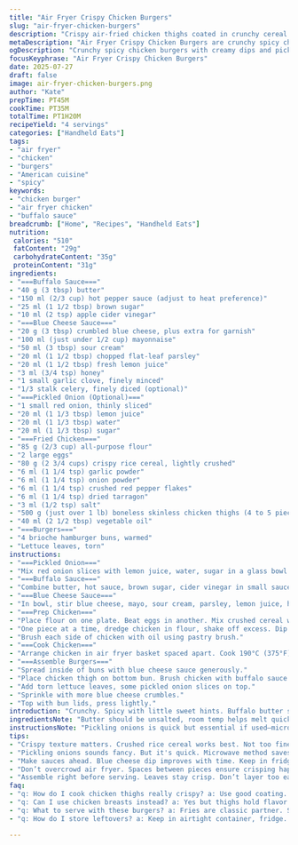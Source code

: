 ```yaml
---
title: "Air Fryer Crispy Chicken Burgers"
slug: "air-fryer-chicken-burgers"
description: "Crispy air-fried chicken thighs coated in crunchy cereal and spices. Two sauces—Buffalo butter reduced with brown sugar and cider vinegar, and a chunky blue cheese dip with mayo, sour cream, herbs, garlic, lemon, honey, and optional celery. Optional quick-pickled red onions. Brioche buns toasted, layered with lettuce, spicy-sauced chicken, pickled onions, and blue cheese crumble. Balanced heat, tang, crunch. Slightly smoky, herbaceous, spicy, creamy contrast. Ready in around 1 hour 15 minutes for four servings."
metaDescription: "Air Fryer Crispy Chicken Burgers are crunchy spicy chicken thighs on brioche with bold sauces. Perfect for a comforting meal."
ogDescription: "Crunchy spicy chicken burgers with creamy dips and pickled onions. A fun twist on classic recipes. Perfect for air frying lovers."
focusKeyphrase: "Air Fryer Crispy Chicken Burgers"
date: 2025-07-27
draft: false
image: air-fryer-chicken-burgers.png
author: "Kate"
prepTime: PT45M
cookTime: PT35M
totalTime: PT1H20M
recipeYield: "4 servings"
categories: ["Handheld Eats"]
tags:
- "air fryer"
- "chicken"
- "burgers"
- "American cuisine"
- "spicy"
keywords:
- "chicken burger"
- "air fryer chicken"
- "buffalo sauce"
breadcrumb: ["Home", "Recipes", "Handheld Eats"]
nutrition: 
 calories: "510"
 fatContent: "29g"
 carbohydrateContent: "35g"
 proteinContent: "31g"
ingredients:
- "===Buffalo Sauce==="
- "40 g (3 tbsp) butter"
- "150 ml (2/3 cup) hot pepper sauce (adjust to heat preference)"
- "25 ml (1 1/2 tbsp) brown sugar"
- "10 ml (2 tsp) apple cider vinegar"
- "===Blue Cheese Sauce==="
- "20 g (3 tbsp) crumbled blue cheese, plus extra for garnish"
- "100 ml (just under 1/2 cup) mayonnaise"
- "50 ml (3 tbsp) sour cream"
- "20 ml (1 1/2 tbsp) chopped flat-leaf parsley"
- "20 ml (1 1/2 tbsp) fresh lemon juice"
- "3 ml (3/4 tsp) honey"
- "1 small garlic clove, finely minced"
- "1/3 stalk celery, finely diced (optional)"
- "===Pickled Onion (Optional)==="
- "1 small red onion, thinly sliced"
- "20 ml (1 1/3 tbsp) lemon juice"
- "20 ml (1 1/3 tbsp) water"
- "20 ml (1 1/3 tbsp) sugar"
- "===Fried Chicken==="
- "85 g (2/3 cup) all-purpose flour"
- "2 large eggs"
- "80 g (2 3/4 cups) crispy rice cereal, lightly crushed"
- "6 ml (1 1/4 tsp) garlic powder"
- "6 ml (1 1/4 tsp) onion powder"
- "6 ml (1 1/4 tsp) crushed red pepper flakes"
- "6 ml (1 1/4 tsp) dried tarragon"
- "3 ml (1/2 tsp) salt"
- "500 g (just over 1 lb) boneless skinless chicken thighs (4 to 5 pieces)"
- "40 ml (2 1/2 tbsp) vegetable oil"
- "===Burgers==="
- "4 brioche hamburger buns, warmed"
- "Lettuce leaves, torn"
instructions:
- "===Pickled Onion==="
- "Mix red onion slices with lemon juice, water, sugar in a glass bowl. Cover with cling film. Microwave 1 min. Let sit at room temp while working on other prep."
- "===Buffalo Sauce==="
- "Combine butter, hot sauce, brown sugar, cider vinegar in small saucepan. Bring to boil, simmer until reduced by about half, around 6 mins. Take off heat, set aside."
- "===Blue Cheese Sauce==="
- "In bowl, stir blue cheese, mayo, sour cream, parsley, lemon juice, honey, garlic, celery if using. Season with salt and pepper. Refrigerate. Keeps 3 days sealed."
- "===Prep Chicken==="
- "Place flour on one plate. Beat eggs in another. Mix crushed cereal with garlic powder, onion powder, red pepper flakes, tarragon, salt on a third plate."
- "One piece at a time, dredge chicken in flour, shake off excess. Dip in eggs lightly. Press into cereal mixture firmly. Set coated pieces on plate."
- "Brush each side of chicken with oil using pastry brush."
- "===Cook Chicken==="
- "Arrange chicken in air fryer basket spaced apart. Cook 190°C (375°F) for 17 minutes. Flip chicken, cook further 12 minutes, till golden and done inside."
- "===Assemble Burgers==="
- "Spread inside of buns with blue cheese sauce generously."
- "Place chicken thigh on bottom bun. Brush chicken with buffalo sauce."
- "Add torn lettuce leaves, some pickled onion slices on top."
- "Sprinkle with more blue cheese crumbles."
- "Top with bun lids, press lightly."
introduction: "Crunchy. Spicy with little sweet hints. Buffalo butter sauce thicker, darker, more smoky from reduction. Blue cheese dip chunky, acidic, creamy with hiding celery crunch if you want. Pickled onion gives acid pop and slight bite, cuts richness. Chicken thighs, meatier, juicier than breasts. Cereal coating different than crumbs; local rice cereal crush adds crunch, texture. Air fryer does magic — crispy golden crust with less fat. Brioche buns soft, pillowy, toasted. Layers of flavor and texture. Gets messy fast, so napkins at the ready. Good if you want to mix it up from standard fried chicken recipes. Air fryer timing adjusted upwards by a few minutes for crispier texture."
ingredientsNote: "Butter should be unsalted, room temp helps melt quickly in sauce. Hot sauce varies; if you don't have classic buffalo sauce, use a spicy cayenne or a mix of hot sauces to taste. Brown sugar balances acidity but reduce if too sweet for you. Cheese can be stronger or milder—crumbled stilton or gorgonzola variant works. Celery optional, adds fresh crunch but can omit if disliked. Rice cereal toasted and crushed, not powdered; gives irregular texture unlike breadcrumbs which are uniform. Chicken thighs have more fat and flavor than breasts but substitute if needed. Oil brushed on helps crisp and gives glossy finish without deep frying. Brioche buns warm in oven or toaster to keep soft interior and slight crust outside. Lettuce optional but adds green fresh layer. Use fresh parsley for sauce; dried okay but flavor less pronounced."
instructionsNote: "Pickling onions is quick but essential if used—microwave speeds up but you can let it soak longer at room temp. Buffalo sauce simmer and reduce until noticeably thicker, tastes richer. Mix seasonings well with crushed cereal for even flavor coating. Oil brush keeps crust crisp but avoid over-oiling, just a thin layer. Air fryer basket should be spaced; overcrowding steams, not crisps. Turning chicken halfway ensures even color and cooking. Bake times vary by air fryer model, monitor and adjust if browning too fast or slow. Assemble burgers just before eating to prevent soggy buns. Blue cheese sauce can be made ahead, flavors meld better if chilled. Pickled onions give brightness but too much and overpower. Serve with fries or salad. Clean basket promptly after to avoid residue buildup. Chicken internal temperature target 74°C (165°F)."
tips:
- "Crispy texture matters. Crushed rice cereal works best. Not too fine, not too big. Aim for irregular shapes. Good coverage on chicken helps. Oil brushed on gives shine and texture. Don’t overdo it, a thin layer is just right."
- "Pickling onions sounds fancy. But it's quick. Microwave method saves time. Let soak at room temp if not in a rush. Balances richness in burgers. Red onions are crisp, zesty. Ideal for those who want some bite."
- "Make sauces ahead. Blue cheese dip improves with time. Keep in fridge for richer taste. Buffalo sauce simmers to reduce. This thickens it, richer flavor develops. Brush after cooking for best results. Great contrast to chicken."
- "Don’t overcrowd air fryer. Spaces between pieces ensure crisping happens. Steam ruins the crunch. Keep an eye on temperature. Flip halfway for even cooking. Adjust time as needed for doneness. Internal temp should hit 74°C."
- "Assemble right before serving. Leaves stay crisp. Don’t layer too early or buns get soggy. Stack on sauce, then chicken. Finish with extra blue cheese crumbles for visual appeal. This ensures presentation and flavor balance."
faq:
- "q: How do I cook chicken thighs really crispy? a: Use good coating. Press cereal into meat firmly. Thin oil layer on. Air fry on high temp. Flip halfway for best results. Monitor closely for browning."
- "q: Can I use chicken breasts instead? a: Yes but thighs hold flavor better. Breasts are drier often. Adjust cooking time too. Thinner meat cooks faster. Make sure they stay juicy."
- "q: What to serve with these burgers? a: Fries are classic partner. Salad adds freshness. Pickled veggies brightens up plate. Or just eat them plain. They stand on their own."
- "q: How do I store leftovers? a: Keep in airtight container, fridge. Good for up to three days. To reheat, air fry briefly. Crunch might be less, but still tasty. Can freeze too but not ideal for crispiness."

---
```

